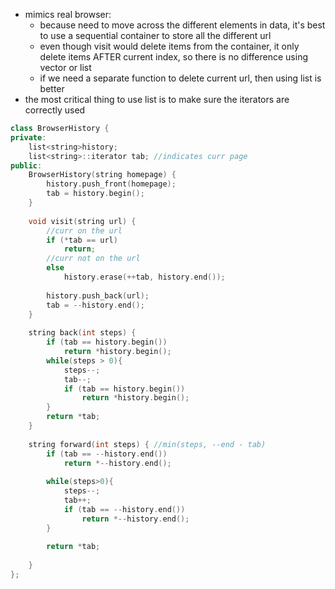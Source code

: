 - mimics real browser:
    - because need to move across the different elements in data, it's best to use a sequential container to store all the different url
    - even though visit would delete items from the container, it only delete items AFTER current index, so there is no difference using vector or list
   - if we need a separate function to delete current url, then using list is better
- the most critical thing to use list is to make sure the iterators are correctly used

```cpp
class BrowserHistory {
private:
    list<string>history;
    list<string>::iterator tab; //indicates curr page
public:
    BrowserHistory(string homepage) {
        history.push_front(homepage);
        tab = history.begin();
    }
    
    void visit(string url) { 
        //curr on the url
        if (*tab == url) 
            return; 
        //curr not on the url
        else 
            history.erase(++tab, history.end());
   
        history.push_back(url);
        tab = --history.end();
    }
    
    string back(int steps) { 
        if (tab == history.begin()) 
            return *history.begin();
        while(steps > 0){
            steps--;
            tab--;
            if (tab == history.begin()) 
                return *history.begin();
        }
        return *tab;
    }
    
    string forward(int steps) { //min(steps, --end - tab)
        if (tab == --history.end()) 
            return *--history.end();
        
        while(steps>0){
            steps--;
            tab++;
            if (tab == --history.end())
                return *--history.end();
        }
        
        return *tab;
        
    }
};
```
